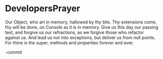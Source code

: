 # DevelopersPrayer

Our Object, who art in memory, hallowed by thy bits.
Thy extensions come, thy will be done,
on Console as it is in memory.
Give us this day our passing test,
and forgive us our refractions,
as we forgive those who refactor against us.
And lead us not into exceptions, 
but deliver us from null points.
For thine is the super,
methods and properties forever and ever.

-commit
